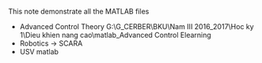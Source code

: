 This note demonstrate all the MATLAB files 
* Advanced Control Theory
G:\G_CERBER\BKU\Nam III 2016_2017\Hoc ky 1\Dieu khien nang cao\matlab_Advanced Control Elearning
* Robotics -> SCARA
* USV matlab
